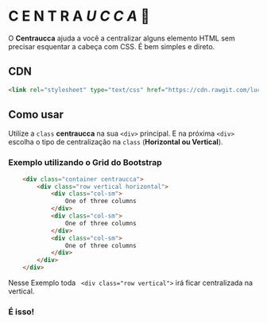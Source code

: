 # __C E N T R A__ _U C C A_ :rocket:
O __Centraucca__ ajuda a você a centralizar alguns elemento HTML sem precisar esquentar a cabeça com CSS. É bem simples e direto.

## CDN
```html
<link rel="stylesheet" type="text/css" href="https://cdn.rawgit.com/luccadias/Centraucca/master/centraucca.css">
```
## Como usar
Utilize a ```class```  __centraucca__ na sua ```<div>``` principal.
E na próxima ```<div>``` escolha o tipo de centralização na ```class``` (__Horizontal ou Vertical__).

### Exemplo utilizando o Grid do Bootstrap
```html
    <div class="container centraucca">
        <div class="row vertical horizontal">
            <div class="col-sm">
                One of three columns
            </div>
            <div class="col-sm">
                One of three columns
            </div>
            <div class="col-sm">
                One of three columns
            </div>
        </div>
    </div>
```
Nesse Exemplo toda ``` <div class="row vertical">``` irá ficar centralizada na vertical.

### É isso!
